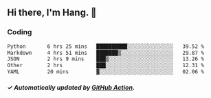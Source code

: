 ## Hi there, I'm Hang. 👋

### Coding

<!--START_SECTION:waka-->

```txt
Python       6 hrs 25 mins   ██████████░░░░░░░░░░░░░░░   39.52 %
Markdown     4 hrs 51 mins   ███████▒░░░░░░░░░░░░░░░░░   29.87 %
JSON         2 hrs 9 mins    ███▒░░░░░░░░░░░░░░░░░░░░░   13.26 %
Other        2 hrs           ███░░░░░░░░░░░░░░░░░░░░░░   12.31 %
YAML         20 mins         ▓░░░░░░░░░░░░░░░░░░░░░░░░   02.06 %
```

<!--END_SECTION:waka-->

##### ✓ Automatically updated by [GitHub Action](https://github.com/huhuhang/huhuhang/actions).
